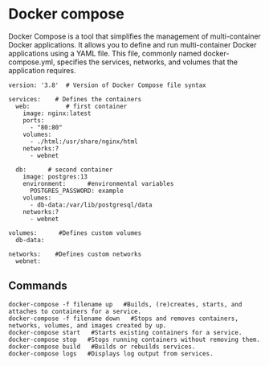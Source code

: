 # Docker compose
Docker Compose is a tool that simplifies the management of multi-container Docker applications. It allows you to define and run multi-container Docker applications using a YAML file. This file, commonly named docker-compose.yml, specifies the services, networks, and volumes that the application requires.

```
version: '3.8'  # Version of Docker Compose file syntax

services:    # Defines the containers 
  web:          # first container
    image: nginx:latest
    ports:
      - "80:80"
    volumes:    
      - ./html:/usr/share/nginx/html
    networks:?
      - webnet

  db:      # second container
    image: postgres:13
    environment:      #environmental variables
      POSTGRES_PASSWORD: example
    volumes:
      - db-data:/var/lib/postgresql/data
    networks:?
      - webnet

volumes:      #Defines custom volumes
  db-data:

networks:    #Defines custom networks
  webnet:

```
## Commands

```
docker-compose -f filename up   #Builds, (re)creates, starts, and attaches to containers for a service.
docker-compose -f filename down   #Stops and removes containers, networks, volumes, and images created by up.
docker-compose start   #Starts existing containers for a service.
docker-compose stop   #Stops running containers without removing them.
docker-compose build   #Builds or rebuilds services.
docker-compose logs   #Displays log output from services.
```
